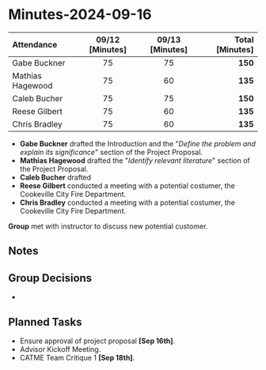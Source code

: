 # Minutes-2024-09-16

| Attendance       | 09/12 [Minutes] | 09/13 [Minutes] |   Total [Minutes]  |
| :----            | :----:          | :----:          |   ----:            |
| Gabe Buckner     | 75              | 75              |   **150**          |
| Mathias Hagewood | 75              | 60              |   **135**          | 
| Caleb Bucher     | 75              | 75              |   **150**          |
| Reese Gilbert    | 75              | 60              |   **135**          |
| Chris Bradley    | 75              | 60              |   **135**          |  

- **Gabe Buckner** drafted the Introduction and the "_Define the problem and explain its significance_" section of the Project Proposal. 
- **Mathias Hagewood** drafted the "_Identify relevant literature_" section of the Project Proposal.
- **Caleb Bucher** drafted
- **Reese Gilbert** conducted a meeting with a potential costumer, the Cookeville City Fire Department.  
- **Chris Bradley** conducted a meeting with a potential costumer, the Cookeville City Fire Department.   

**Group** met with instructor to discuss new potential customer.  
## Notes 

 

## Group Decisions
- 


## Planned Tasks
- Ensure approval of project proposal **[Sep 16th]**.
- Advisor Kickoff Meeting.
- CATME Team Critique 1 **[Sep 18th]**.

